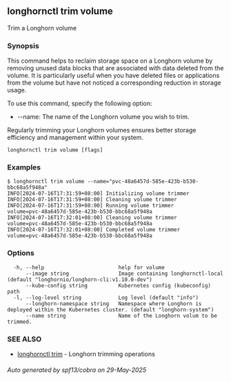 ## longhornctl trim volume

Trim a Longhorn volume

### Synopsis

This command helps to reclaim storage space on a Longhorn volume by removing unused data blocks that are associated with data deleted from the volume.
It is particularly useful when you have deleted files or applications from the volume but have not noticed a corresponding reduction in storage usage.

To use this command, specify the following option:
- --name: The name of the Longhorn volume you wish to trim.

Regularly trimming your Longhorn volumes ensures better storage efficiency and management within your system.

```
longhornctl trim volume [flags]
```

### Examples

```
$ longhornctl trim volume --name="pvc-48a6457d-585e-423b-b530-bbc68a5f948a"
INFO[2024-07-16T17:31:59+08:00] Initializing volume trimmer
INFO[2024-07-16T17:31:59+08:00] Cleaning volume trimmer
INFO[2024-07-16T17:31:59+08:00] Running volume trimmer                        volume=pvc-48a6457d-585e-423b-b530-bbc68a5f948a
INFO[2024-07-16T17:32:01+08:00] Cleaning volume trimmer                       volume=pvc-48a6457d-585e-423b-b530-bbc68a5f948a
INFO[2024-07-16T17:32:01+08:00] Completed volume trimmer                      volume=pvc-48a6457d-585e-423b-b530-bbc68a5f948a
```

### Options

```
  -h, --help                        help for volume
      --image string                Image containing longhornctl-local (default "longhornio/longhorn-cli:v1.10.0-dev")
      --kube-config string          Kubernetes config (kubeconfig) path
  -l, --log-level string            Log level (default "info")
      --longhorn-namespace string   Namespace where Longhorn is deployed within the Kubernetes cluster. (default "longhorn-system")
      --name string                 Name of the Longhorn volum to be trimmed.
```

### SEE ALSO

* [longhornctl trim](longhornctl_trim.md)	 - Longhorn trimming operations

###### Auto generated by spf13/cobra on 29-May-2025

